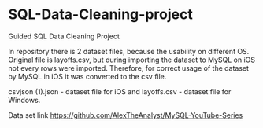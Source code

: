 # SQL-Data-Cleaning-project
Guided SQL Data Cleaning Project

In repository there is 2 dataset files, because the usability on different OS.
Original file is layoffs.csv, but during importing the dataset to MySQL on iOS not every rows were imported.
Therefore, for correct usage of the dataset by MySQL in iOS it was converted to the csv file.

csvjson (1).json - dataset file for iOS and 
layoffs.csv - dataset file for Windows.

Data set link https://github.com/AlexTheAnalyst/MySQL-YouTube-Series
